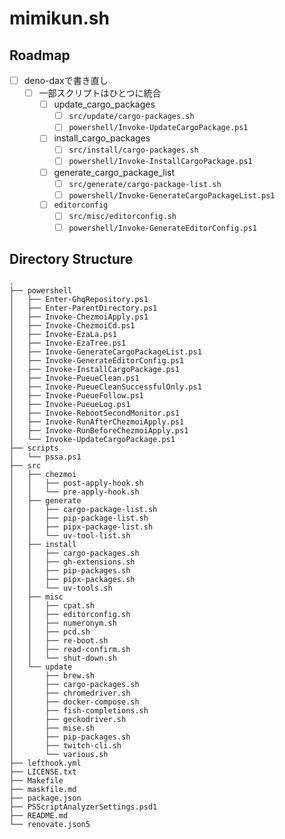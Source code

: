 # mimikun.sh

## Roadmap

- [ ] deno-daxで書き直し
    - [ ] 一部スクリプトはひとつに統合
        - [ ] update_cargo_packages
            - [ ] `src/update/cargo-packages.sh`
            - [ ] `powershell/Invoke-UpdateCargoPackage.ps1`
        - [ ] install_cargo_packages
            - [ ] `src/install/cargo-packages.sh`
            - [ ] `powershell/Invoke-InstallCargoPackage.ps1`
        - [ ] generate_cargo_package_list
            - [ ] `src/generate/cargo-package-list.sh`
            - [ ] `powershell/Invoke-GenerateCargoPackageList.ps1`
        - [ ] `editorconfig`
            - [ ] `src/misc/editorconfig.sh`
            - [ ] `powershell/Invoke-GenerateEditorConfig.ps1`

## Directory Structure

```text
.
├── powershell
│   ├── Enter-GhqRepository.ps1
│   ├── Enter-ParentDirectory.ps1
│   ├── Invoke-ChezmoiApply.ps1
│   ├── Invoke-ChezmoiCd.ps1
│   ├── Invoke-EzaLa.ps1
│   ├── Invoke-EzaTree.ps1
│   ├── Invoke-GenerateCargoPackageList.ps1
│   ├── Invoke-GenerateEditorConfig.ps1
│   ├── Invoke-InstallCargoPackage.ps1
│   ├── Invoke-PueueClean.ps1
│   ├── Invoke-PueueCleanSuccessfulOnly.ps1
│   ├── Invoke-PueueFollow.ps1
│   ├── Invoke-PueueLog.ps1
│   ├── Invoke-RebootSecondMonitor.ps1
│   ├── Invoke-RunAfterChezmoiApply.ps1
│   ├── Invoke-RunBeforeChezmoiApply.ps1
│   └── Invoke-UpdateCargoPackage.ps1
├── scripts
│   └── pssa.ps1
├── src
│   ├── chezmoi
│   │   ├── post-apply-hook.sh
│   │   └── pre-apply-hook.sh
│   ├── generate
│   │   ├── cargo-package-list.sh
│   │   ├── pip-package-list.sh
│   │   ├── pipx-package-list.sh
│   │   └── uv-tool-list.sh
│   ├── install
│   │   ├── cargo-packages.sh
│   │   ├── gh-extensions.sh
│   │   ├── pip-packages.sh
│   │   ├── pipx-packages.sh
│   │   └── uv-tools.sh
│   ├── misc
│   │   ├── cpat.sh
│   │   ├── editorconfig.sh
│   │   ├── numeronym.sh
│   │   ├── pcd.sh
│   │   ├── re-boot.sh
│   │   ├── read-confirm.sh
│   │   └── shut-down.sh
│   └── update
│       ├── brew.sh
│       ├── cargo-packages.sh
│       ├── chromedriver.sh
│       ├── docker-compose.sh
│       ├── fish-completions.sh
│       ├── geckodriver.sh
│       ├── mise.sh
│       ├── pip-packages.sh
│       ├── twitch-cli.sh
│       └── various.sh
├── lefthook.yml
├── LICENSE.txt
├── Makefile
├── maskfile.md
├── package.json
├── PSScriptAnalyzerSettings.psd1
├── README.md
└── renovate.json5
```

